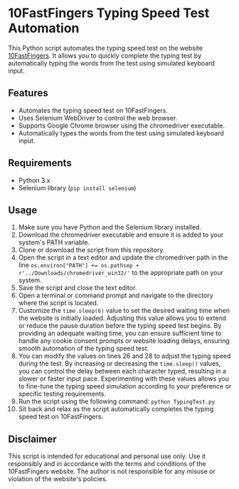 # 10FastFingers Typing Speed Test Automation

This Python script automates the typing speed test on the website [10FastFingers](https://10fastfingers.com/typing-test/english). It allows you to quickly complete the typing test by automatically typing the words from the test using simulated keyboard input.

## Features

- Automates the typing speed test on 10FastFingers.
- Uses Selenium WebDriver to control the web browser.
- Supports Google Chrome browser using the chromedriver executable.
- Automatically types the words from the test using simulated keyboard input.

## Requirements

- Python 3.x
- Selenium library (`pip install selenium`)

## Usage

1. Make sure you have Python and the Selenium library installed.
2. Download the chromedriver executable and ensure it is added to your system's PATH variable.
3. Clone or download the script from this repository.
4. Open the script in a text editor and update the chromedriver path in the line `os.environ["PATH"] += os.pathsep + r'../Downloads/chromedriver_win32/'` to the appropriate path on your system.
5. Save the script and close the text editor.
6. Open a terminal or command prompt and navigate to the directory where the script is located.
7. Customize the `time.sleep(6)` value to set the desired waiting time when the website is initially loaded. Adjusting this value allows you to extend or reduce the pause duration before the typing speed test begins. By providing an adequate waiting time, you can ensure sufficient time to handle any cookie consent prompts or website loading delays, ensuring smooth automation of the typing speed test.
8. You can modify the values on lines 26 and 28 to adjust the typing speed during the test. By increasing or decreasing the `time.sleep()` values, you can control the delay between each character typed, resulting in a slower or faster input pace. Experimenting with these values allows you to fine-tune the typing speed simulation according to your preference or specific testing requirements.
9. Run the script using the following command:
``` python TypingTest.py ```
8. Sit back and relax as the script automatically completes the typing speed test on 10FastFingers.

## Disclaimer

This script is intended for educational and personal use only. Use it responsibly and in accordance with the terms and conditions of the 10FastFingers website. The author is not responsible for any misuse or violation of the website's policies.
